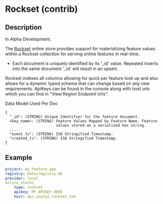 # Rockset (contrib)

## Description

In Alpha Development.

The [Rockset](https://rockset.com/demo-signup/) online store provides support for materializing feature values within a Rockset collection for serving online features in real-time.

* Each document is uniquely identified by its '_id' value. Repeated inserts into the same document '_id' will result in an upsert.

Rockset indexes all columns allowing for quick per feature look up and also allows for a dynamic typed schema that can change based on any new requirements. ApiKeys can be found in the console
along with host urls which you can find in "View Region Endpoint Urls".

Data Model Used Per Doc

```
{
  "_id": (STRING) Unique Identifier for the feature document.
  <key_name>: (STRING) Feature Values Mapped by Feature Name. Feature
                       values stored as a serialized hex string.
  ....
  "event_ts": (STRING) ISO Stringified Timestamp.
  "created_ts": (STRING) ISO Stringified Timestamp.
}
```


## Example

```yaml
project: my_feature_app
registry: data/registry.db
provider: local
online_stores
    type: rockset
    apikey: MY_APIKEY_HERE
    host: api.usw2a1.rockset.com
```

